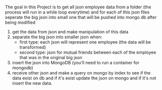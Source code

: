 The goal in this Project is to get all json employee data from a folder (the process will run in a while loop everytime) and for each of this json files seperate the big json into small one that will be pushed into mongo db after being modified
1) get the data from json and make manipulation of this data
2) separate the big json into smaller json when:
   - first type: each json will represent one employee (the data will be transformed)
   - second type: json for mutual friends between each of the employee that was in the original big json
3) insert the json into MongoDB (you'll need to run a container for mongodb)
4) receive other json and make a query on mongo by index to see if the data exist on db and if it's exist update the json on mongo
   and if it's not insert the new data.
